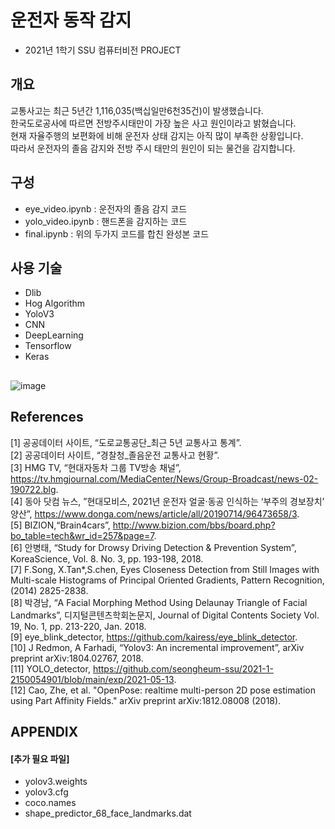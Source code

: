 # 운전자 동작 감지
* 2021년 1학기 SSU 컴퓨터비전 PROJECT

## 개요
교통사고는 최근 5년간 1,116,035(백십일만6천35건)이 발생했습니다.   
한국도로공사에 따르면 전방주시태만이 가장 높은 사고 원인이라고 밝혔습니다.  
현재 자율주행의 보편화에 비해 운전자 상태 감지는 아직 많이 부족한 상황입니다.  
따라서 운전자의 졸음 감지와 전방 주시 태만의 원인이 되는 물건을 감지합니다.  

## 구성
  - eye_video.ipynb : 운전자의 졸음 감지 코드
  - yolo_video.ipynb : 핸드폰을 감지하는 코드
  - final.ipynb : 위의 두가지 코드를 합친 완성본 코드

## 사용 기술
* Dlib
* Hog Algorithm
* YoloV3
* CNN
* DeepLearning
* Tensorflow
* Keras

## 
![image](https://user-images.githubusercontent.com/62223905/136493433-2f3265ea-dd02-430a-95ad-c1de9b636c97.png)

## References
[1]	공공데이터 사이트, “도로교통공단_최근 5년 교통사고 통계”.  
[2]	공공데이터 사이트, “경찰청_졸음운전 교통사고 현황”.  
[3]	HMG TV, “현대자동차 그룹 TV방송 채널”, https://tv.hmgjournal.com/MediaCenter/News/Group-Broadcast/news-02-190722.blg.  
[4]	동아 닷컴 뉴스, ”현대모비스, 2021년 운전자 얼굴·동공 인식하는 ‘부주의 경보장치’ 양산”, https://www.donga.com/news/article/all/20190714/96473658/3.  	  
[5]	BIZION,“Brain4cars”, http://www.bizion.com/bbs/board.php?bo_table=tech&wr_id=257&page=7.  
[6]	안병태, “Study for Drowsy Driving Detection & Prevention System”, KoreaScience, Vol. 8. No. 3, pp. 193-198, 2018.  
[7]	F.Song, X.Tan*,S.chen, Eyes Closeness Detection from Still Images with Multi-scale Histograms of Principal Oriented Gradients, Pattern Recognition, (2014) 2825-2838.  
[8]	박경남, “A Facial Morphing Method Using Delaunay Triangle of Facial Landmarks”, 디지털콘텐츠학회논문지, Journal of Digital Contents Society Vol. 19, No. 1, pp. 213-220, Jan. 2018.  
[9]	eye_blink_detector, https://github.com/kairess/eye_blink_detector.  
[10]	J Redmon, A Farhadi, “Yolov3: An incremental improvement”, arXiv preprint arXiv:1804.02767, 2018.  
[11]	YOLO_detector, https://github.com/seongheum-ssu/2021-1-2150054901/blob/main/exp/2021-05-13.  
[12]	Cao, Zhe, et al. "OpenPose: realtime multi-person 2D pose estimation using Part Affinity Fields." arXiv preprint arXiv:1812.08008 (2018).  

## APPENDIX
#### [추가 필요 파일]
  - yolov3.weights
  - yolov3.cfg
  - coco.names
  - shape_predictor_68_face_landmarks.dat
